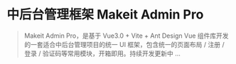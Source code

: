 # 中后台管理框架 Makeit Admin Pro

> Makeit Admin Pro，是基于 Vue3.0 + Vite + Ant Design Vue 组件库开发的一套适合中后台管理项目的统一 UI 框架，包含统一的页面布局 / 注册 / 登录 / 验证码等常用模块，开箱即用。持续开发更新中 ...

